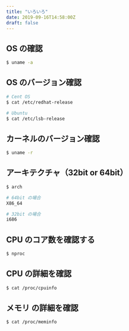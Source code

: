 ```yaml
---
title: "いろいろ"
date: 2019-09-16T14:58:00Z
draft: false
---
```


## OS の確認

```bash
$ uname -a
```

## OS のバージョン確認

```bash
# Cent OS
$ cat /etc/redhat-release

# Ubuntu
$ cat /etc/lsb-release
```

## カーネルのバージョン確認

```bash
$ uname -r
```

## アーキテクチャ（32bit or 64bit）

```bash
$ arch

# 64bit の場合
X86_64

# 32bit の場合
i686
```

## CPU のコア数を確認する

```bash
$ nproc
```

## CPU の詳細を確認

```bash
$ cat /proc/cpuinfo
```

## メモリ の詳細を確認

```bash
$ cat /proc/meminfo
```

